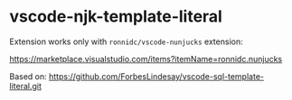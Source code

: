 # vscode-njk-template-literal

Extension works only with `ronnidc/vscode-nunjucks` extension:

https://marketplace.visualstudio.com/items?itemName=ronnidc.nunjucks

Based on:
https://github.com/ForbesLindesay/vscode-sql-template-literal.git
